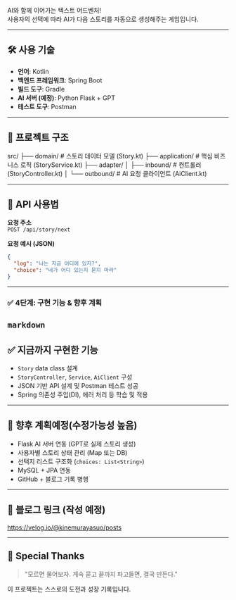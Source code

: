 AI와 함께 이어가는 텍스트 어드벤처!  
사용자의 선택에 따라 AI가 다음 스토리를 자동으로 생성해주는 게임입니다.

---

## 🛠 사용 기술

- **언어**: Kotlin
- **백엔드 프레임워크**: Spring Boot
- **빌드 도구**: Gradle
- **AI 서버 (예정)**: Python Flask + GPT
- **테스트 도구**: Postman

---

## 📁 프로젝트 구조

src/
├── domain/           # 스토리 데이터 모델 (Story.kt)
├── application/      # 핵심 비즈니스 로직 (StoryService.kt)
├── adapter/
│   ├── inbound/      # 컨트롤러 (StoryController.kt)
│   └── outbound/     # AI 요청 클라이언트 (AiClient.kt)

---

## 🚀 API 사용법

**요청 주소**  
`POST /api/story/next`

**요청 예시 (JSON)**

```json 형태로 임시 전송한 것
{
  "log": "나는 지금 어디에 있지?",
  "choice": "네가 어디 있는지 묻지 마라"
}
```

---

### ✅ 4단계: 구현 기능 & 향후 계획

```markdown```
---

## ✅ 지금까지 구현한 기능

- `Story` data class 설계
- `StoryController`, `Service`, `AiClient` 구성
- JSON 기반 API 설계 및 Postman 테스트 성공
- Spring 의존성 주입(DI), 에러 처리 등 학습 및 적용

---

## 🔮 향후 계획예정(수정가능성 높음)

- Flask AI 서버 연동 (GPT로 실제 스토리 생성)
- 사용자별 스토리 상태 관리 (Map 또는 DB)
- 선택지 리스트 구조화 (`choices: List<String>`)
- MySQL + JPA 연동
- GitHub + 블로그 기록 병행

---

## 📌 블로그 링크 (작성 예정)

https://velog.io/@kinemurayasuo/posts

---

## 🙌 Special Thanks

> "모르면 물어보자. 계속 묻고 끝까지 파고들면, 결국 만든다."

이 프로젝트는 스스로의 도전과 성장 기록입니다.

